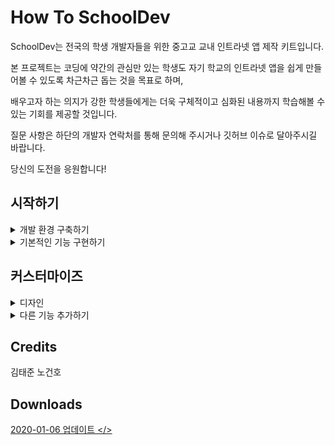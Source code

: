 # How To SchoolDev

SchoolDev는 전국의 학생 개발자들을 위한 중고교 교내 인트라넷 앱 제작 키트입니다. 

본 프로젝트는 코딩에 약간의 관심만 있는 학생도 자기 학교의 인트라넷 앱을 쉽게 만들어볼 수 있도록 차근차근 돕는 것을 목표로 하며, 

배우고자 하는 의지가 강한 학생들에게는 더욱 구체적이고 심화된 내용까지 학습해볼 수 있는 기회를 제공할 것입니다.

질문 사항은 하단의 개발자 연락처를 통해 문의해 주시거나 깃허브 이슈로 달아주시길 바랍니다.

당신의 도전을 응원합니다!

## 시작하기
<details><summary>개발 환경 구축하기</summary>
    <div>
        <p>
            <li><a href="_posts/2019-12-10-start-androidstudio.md"> 깃과 깃허브란?</a></li>
            <li><a href="_posts/2019-12-10-start-androidstudio.md"> 깃허브의 사용법</a></li>
    		<li><a href="_posts/2019-12-10-start-androidstudio.md"> Android Studio 설치</a></li>
    		<li><a href="_posts/2019-12-10-start-androidstudio.md"> Flutter 설치</a></li>
    		    <li><a href="gh-pages/start-2.md"> Flutter 플러그인 설치</a></li>
    		    <li><a href="gh-pages/start-2.md"> 첫 플러터 디폴트 앱 실행</a></li>
    		    <li><a href="gh-pages/start-2.md"> Flutter란 무엇이며, 왜 Flutter인가?</a></li>
    		<li><a href="gh-pages/start-3.md"> Firebase 프로젝트 생성</a></li>  
    		    <li><a href="gh-pages/start-3.md"> 백엔드와 프론트엔드란?</a></li>
    		    <li><a href="gh-pages/start-3.md"> 백엔드를 서비스로, Firebase</a></li>
    		<li><a href="gh-pages/start-3.md"> Flutter와 Firebase 연동</a></li> 
		</p>
    </div>
</details>
<details><summary>기본적인 기능 구현하기</summary>
    <div>
        <p>
            <li><a href="posting/login.md"> 로그인 구현</a></li>
            <li><a href="_posts/2019-12-10-start-androidstudio.md"> 이메일 인증 구현</a></li>
            <li><a href="_posts/2019-12-10-start-androidstudio.md"> 홈 화면 구현</a></li>
                <li><a href="_posts/2019-12-10-start-androidstudio.md"> 비동기와 동기란?</a></li>
            <li><a href="_posts/2019-12-10-start-androidstudio.md"> Floating Action Button이란?</a></li>
            <li><a href="_posts/2019-12-10-start-androidstudio.md"> 포스팅 구현</a></li>
                <li><a href="_posts/2019-12-10-start-androidstudio.md"> 읽고 쓰는 기능 구현</a></li>
                <li><a href="_posts/2019-12-10-start-androidstudio.md"> 타임스탬프 기능 구현</a></li>
                <li><a href="_posts/2019-12-10-start-androidstudio.md"> 댓글 작성 기능 구현</a></li>
            <li><a href="_posts/2019-12-10-start-androidstudio.md"> 급식 정보 제공 기능 구현</a></li>
                <li><a href="_posts/2019-12-10-start-androidstudio.md"> Node.js란?</a></li>
                <li><a href="_posts/2019-12-10-start-androidstudio.md"> 라이브러리란?</a></li>
                <li><a href="_posts/2019-12-10-start-androidstudio.md"> 급식 정보 파싱</a></li>
                <li><a href="_posts/2019-12-10-start-androidstudio.md"> 급식 정보 파싱</a></li>
            <li><a href="_posts/2019-12-10-start-androidstudio.md"> 프로필 구현</a></li>
            <li><a href="_posts/2019-12-10-start-androidstudio.md"> 커뮤니티 규정 구현</a></li>
	</p>
    </div>
</details>


## 커스터마이즈

<details><summary>디자인</summary>
<p>
    <li> <a href="gh-pages/start-1.md"> 학교 로고 넣기</a></li>
    <li> <a href="gh-pages/start-2.md"> Flutter플러그인 설치</a></li>
    <li> <a href="gh-pages/start-3.md"> Firebase 설정하기</a></li>    
</p>
</details>

<details><summary>다른 기능 추가하기</summary>
<p>
    <li> <a href="gh-pages/start-1.md"> Android Studio 설치</a></li>
    <li> <a href="gh-pages/start-2.md"> Flutter플러그인 설치</a></li>
    <li> <a href="gh-pages/start-3.md"> Firebase 설정하기</a></li>    
</p>
</details>

## Credits

김태준 노건호

## Downloads
<a href="https://drive.google.com/open?id=1pvIsjNqCKxFoKmcIgiEdj_bIiLy2O_1S"> 2020-01-06 업데이트 </>

